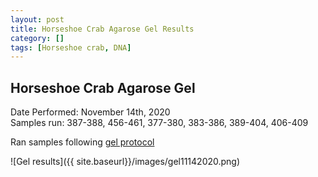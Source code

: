 ```yaml
---
layout: post
title: Horseshoe Crab Agarose Gel Results
category: []
tags: [Horseshoe crab, DNA]
---
```

## Horseshoe Crab Agarose Gel
Date Performed: November 14th, 2020\
Samples run: 387-388, 456-461, 377-380, 383-386, 389-404, 406-409

Ran samples following [gel protocol](https://njameral.github.io/Ameral_Lab_Notebook/Horseshoe-Crab-Gel_Protocol/)

![Gel results]({{ site.baseurl}}/images/gel11142020.png)
